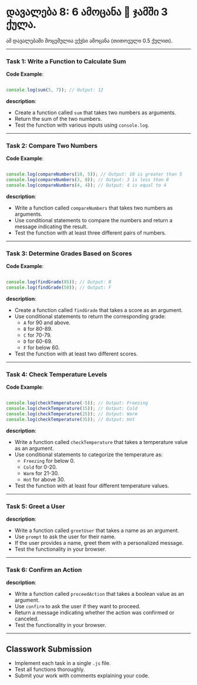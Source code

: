# დავალება 8: 6 ამოცანა 🚀 ჯამში 3 ქულა.

ამ დავალებაში მოცემულია ექვსი ამოცანა (თითოეული 0.5 ქულით).

---


### Task 1: Write a Function to Calculate Sum
**Code Example**:
```javascript

console.log(sum(5, 7)); // Output: 12
```

**description**: 
- Create a function called `sum` that takes two numbers as arguments.
- Return the sum of the two numbers.
- Test the function with various inputs using `console.log`.

---

### Task 2: Compare Two Numbers
**Code Example**:
```javascript

console.log(compareNumbers(10, 5)); // Output: 10 is greater than 5
console.log(compareNumbers(3, 8)); // Output: 3 is less than 8
console.log(compareNumbers(4, 4)); // Output: 4 is equal to 4
```

**description**: 
- Write a function called `compareNumbers` that takes two numbers as arguments.
- Use conditional statements to compare the numbers and return a message indicating the result.
- Test the function with at least three different pairs of numbers.

---

### Task 3: Determine Grades Based on Scores
**Code Example**:
```javascript

console.log(findGrade(85)); // Output: B
console.log(findGrade(50)); // Output: F
```

**description**:
- Create a function called `findGrade` that takes a score as an argument.
- Use conditional statements to return the corresponding grade:
  - `A` for 90 and above.
  - `B` for 80-89.
  - `C` for 70-79.
  - `D` for 60-69.
  - `F` for below 60.
- Test the function with at least two different scores.

---

### Task 4: Check Temperature Levels
**Code Example**:
```javascript

console.log(checkTemperature(-5)); // Output: Freezing
console.log(checkTemperature(15)); // Output: Cold
console.log(checkTemperature(25)); // Output: Warm
console.log(checkTemperature(35)); // Output: Hot
```

**description**: 
- Write a function called `checkTemperature` that takes a temperature value as an argument.
- Use conditional statements to categorize the temperature as:
  - `Freezing` for below 0.
  - `Cold` for 0-20.
  - `Warm` for 21-30.
  - `Hot` for above 30.
- Test the function with at least four different temperature values.

---

### Task 5: Greet a User

**description**:
- Write a function called `greetUser` that takes a name as an argument.
- Use `prompt` to ask the user for their name.
- If the user provides a name, greet them with a personalized message.
- Test the functionality in your browser.

---

### Task 6: Confirm an Action

**description**: 
- Write a function called `proceedAction` that takes a boolean value as an argument.
- Use `confirm` to ask the user if they want to proceed.
- Return a message indicating whether the action was confirmed or canceled.
- Test the functionality in your browser.

---

## Classwork Submission
- Implement each task in a single `.js` file.
- Test all functions thoroughly.
- Submit your work with comments explaining your code.
